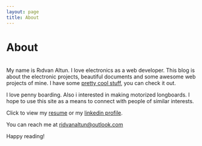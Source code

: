 ```yaml
---
layout: page
title: About
---
```


# About
<br/>
My name is Rıdvan Altun. I love electronics as a web developer. This blog is about the electronic projects, beautiful documents and some awesome web projects of mine. I have some <a href="{{ site.baseurl }}/works.html">pretty cool stuff</a>, you can check it out. 

I love penny boarding. Also i interested in making motorized longboards. I hope to use this site as a means to connect with people of similar interests.

Click to view my [resume](#) or my [linkedin profile](https://www.linkedin.com/in/ridvanaltun/).

You can reach me at [ridvanaltun@outlook.com](mailto:ridvanaltun@outlook.com)

Happy reading!